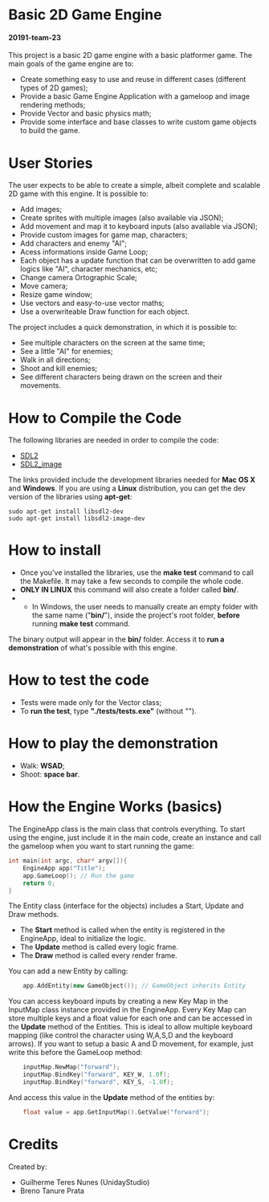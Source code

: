 # Basic 2D Game Engine
#### 20191-team-23

This project is a basic 2D game engine with a basic platformer game. The main goals of the game engine are to:
- Create something easy to use and reuse in different cases (different types of 2D games);
- Provide a basic Game Engine Application with a gameloop and image rendering methods;
- Provide Vector and basic physics math;
- Provide some interface and base classes to write custom game objects to build the game. 

# User Stories
The user expects to be able to create a simple, albeit complete and scalable 2D game with this engine.
It is possible to:
- Add images;
- Create sprites with multiple images (also available via JSON);
- Add movement and map it to keyboard inputs (also available via JSON);
- Provide custom images for game map, characters;
- Add characters and enemy "AI";
- Acess informations inside Game Loop;
- Each object has a update function that can be overwritten to add game logics like "AI", character mechanics, etc;
- Change camera Ortographic Scale;
- Move camera;
- Resize game window;
- Use vectors and easy-to-use vector maths;
- Use a overwriteable Draw function for each object.

The project includes a quick demonstration, in which it is possible to:
- See multiple characters on the screen at the same time;
- See a little "AI" for enemies;
- Walk in all directions;
- Shoot and kill enemies;
- See different characters being drawn on the screen and their movements.


# How to Compile the Code
The following libraries are needed in order to compile the code:
- [SDL2](https://www.libsdl.org/download-2.0.php)
- [SDL2_image](https://www.libsdl.org/projects/SDL_image/)

The links provided include the development libraries needed for **Mac OS X** and **Windows**.
If you are using a **Linux** distribution, you can get the dev version of the libraries using **apt-get**:
```
sudo apt-get install libsdl2-dev
sudo apt-get install libsdl2-image-dev
```

# How to install
- Once you've installed the libraries, use the **make test** command to call the Makefile. It may take a few seconds to compile the whole code.
- **ONLY IN LINUX** this command will also create a folder called **bin/**.
- - In Windows, the user needs to manually create an empty folder with the same name ("**bin/**"), inside the project's root folder, **before** running **make test** command.

The binary output will appear in the **bin/** folder. Access it to **run a demonstration** of what's possible with this engine.

# How to test the code
- Tests were made only for the Vector class;
- To **run the test**, type **"./tests/tests.exe"** (without "").

# How to play the demonstration
- Walk: **WSAD**;
- Shoot: **space bar**.

# How the Engine Works (basics)
The EngineApp class is the main class that controls everything. To start using the engine, just include it in the main code, create an instance and call the gameloop when you want to start running the game:
```cpp
int main(int argc, char* argv[]){
    EngineApp app("Title");
    app.GameLoop(); // Run the game
    return 0;
}
```
The Entity class (interface for the objects) includes a Start, Update and Draw methods.
- The **Start** method is called when the entity is registered in the EngineApp, ideal to initialize the logic.
- The **Update** method is called every logic frame.
- The **Draw** method is called every render frame.

You can add a new Entity by calling:
```cpp
    app.AddEntity(new GameObject()); // GameObject inherits Entity
```
You can access keyboard inputs by creating a new Key Map in the InputMap class instance provided in the EngineApp. Every Key Map can store multiple keys and a float value for each one and can be accessed in the **Update** method of the Entities. This is ideal to allow multiple keyboard mapping (like control the character using W,A,S,D and the keyboard arrows). If you want to setup a basic A and D movement, for example, just write this before the GameLoop method:
```cpp
    inputMap.NewMap("forward");
    inputMap.BindKey("forward", KEY_W, 1.0f);
    inputMap.BindKey("forward", KEY_S, -1.0f);
``` 
And access this value in the **Update** method of the entities by:
```cpp
    float value = app.GetInputMap().GetValue("forward");
```

# Credits
Created by:
- Guilherme Teres Nunes (UnidayStudio)
- Breno Tanure Prata